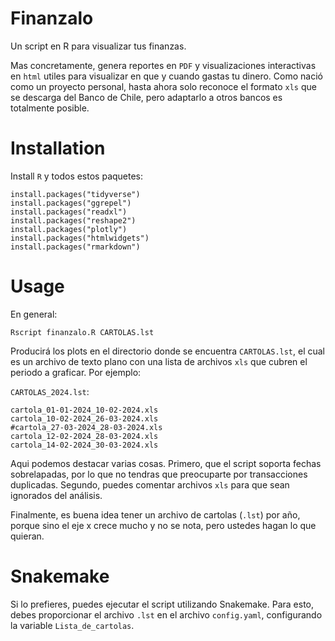 # Finanzalo
Un script en R para visualizar tus finanzas.

Mas concretamente, genera reportes en `PDF` y visualizaciones interactivas en `html` utiles para visualizar en que y cuando gastas tu dinero. Como nació como un proyecto personal, hasta ahora solo reconoce el formato `xls` que se descarga del Banco de Chile, pero adaptarlo a otros bancos es totalmente posible.


# Installation

Install `R` y todos estos paquetes:

```
install.packages("tidyverse")
install.packages("ggrepel")
install.packages("readxl")
install.packages("reshape2")
install.packages("plotly")
install.packages("htmlwidgets")
install.packages("rmarkdown")
```

# Usage

En general:

```
Rscript finanzalo.R CARTOLAS.lst
```

Producirá los plots en el directorio donde se encuentra `CARTOLAS.lst`, el cual es un archivo de texto plano con una lista de archivos `xls` que cubren el periodo a graficar. Por ejemplo:

`CARTOLAS_2024.lst`:

```
cartola_01-01-2024_10-02-2024.xls
cartola_10-02-2024_26-03-2024.xls
#cartola_27-03-2024_28-03-2024.xls
cartola_12-02-2024_28-03-2024.xls
cartola_14-02-2024_30-03-2024.xls
```

Aqui podemos destacar varias cosas. Primero, que el script soporta fechas sobrelapadas, por lo que no tendras que preocuparte por transacciones duplicadas. Segundo, puedes comentar archivos `xls` para que sean ignorados del análisis. 

Finalmente, es buena idea tener un archivo de cartolas (`.lst`) por año, porque sino el eje x crece mucho y no se nota, pero ustedes hagan lo que quieran.


# Snakemake

Si lo prefieres, puedes ejecutar el script utilizando Snakemake. Para esto, debes proporcionar el archivo `.lst` en el archivo `config.yaml`, configurando la variable `Lista_de_cartolas`.

